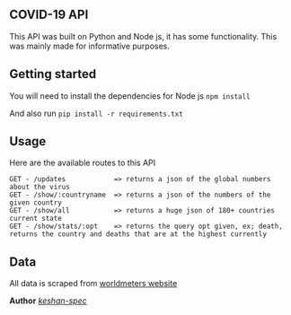 ## COVID-19 API 
This API was built on Python and Node js, it has some
functionality. This was mainly made for informative purposes. 

## Getting started
You will need to install the dependencies for Node js 
``npm install``

And also run ``pip install -r requirements.txt``

## Usage
Here are the available routes to this API
````
GET - /updates            => returns a json of the global numbers about the virus
GET - /show/:countryname  => returns a json of the numbers of the  given country
GET - /show/all           => returns a huge json of 180+ countries current state
GET - /show/stats/:opt    => returns the query opt given, ex; death, returns the country and deaths that are at the highest currently
````

## Data
All data is scraped from [worldmeters website](https://www.worldometers.info/coronavirus/)
 
 

**Author** _[keshan-spec](https://github.com/keshan-spec/)_